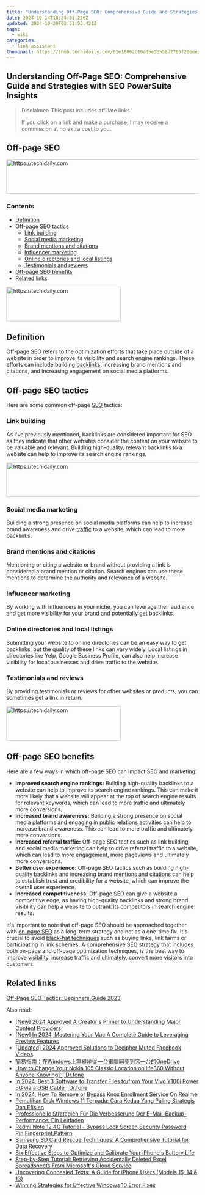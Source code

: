 ```yaml
---
title: "Understanding Off-Page SEO: Comprehensive Guide and Strategies with SEO PowerSuite Insights"
date: 2024-10-14T18:34:31.256Z
updated: 2024-10-20T02:51:53.421Z
tags:
  - wiki
categories:
  - link-assistant
thumbnail: https://thmb.techidaily.com/61e18062b10a05e50558d2765f20eeedf900f4f1438428a2471f9b4a0fdcaefb.jpg
---
```


## Understanding Off-Page SEO: Comprehensive Guide and Strategies with SEO PowerSuite Insights

>  Disclaimer: This post includes affiliate links
>
>  If you click on a link and make a purchase, I may receive a commission at no extra cost to you.
>

## Off-page SEO

<!-- affiliate ads begin -->
<a href="https://appsumo.8odi.net/c/5597632/2151884/7443" target="_top" id="2151884">
  <img src="//a.impactradius-go.com/display-ad/7443-2151884" border="0" alt="https://techidaily.com" width="728" height="90"/>
</a>
<img height="0" width="0" src="https://appsumo.8odi.net/i/5597632/2151884/7443" style="position:absolute;visibility:hidden;" border="0" />
<!-- affiliate ads end -->

### Contents

* [Definition](https://tools.techidaily.com/link-assistant/products/)
* [Off-page SEO tactics](https://tools.techidaily.com/link-assistant/products/)  
   * [Link building](https://tools.techidaily.com/link-assistant/products/)  
   * [Social media marketing](https://tools.techidaily.com/link-assistant/products/)  
   * [Brand mentions and citations](https://tools.techidaily.com/link-assistant/products/)  
   * [Influencer marketing](https://tools.techidaily.com/link-assistant/products/)  
   * [Online directories and local listings](https://tools.techidaily.com/link-assistant/products/)  
   * [Testimonials and reviews](https://tools.techidaily.com/link-assistant/products/)
* [Off-page SEO benefits](https://tools.techidaily.com/link-assistant/products/)
* [Related links](https://tools.techidaily.com/link-assistant/products/)

<!-- affiliate ads begin -->
<a href="https://aligracehair.sjv.io/c/5597632/1918679/19272" target="_top" id="1918679">
  <img src="//a.impactradius-go.com/display-ad/19272-1918679" border="0" alt="https://techidaily.com" width="300" height="90"/>
</a>
<img height="0" width="0" src="https://aligracehair.sjv.io/i/5597632/1918679/19272" style="position:absolute;visibility:hidden;" border="0" />
<!-- affiliate ads end -->

## Definition

Off-page SEO refers to the optimization efforts that take place outside of a website in order to improve its visibility and search engine rankings. These efforts can include building [backlinks](https://tools.techidaily.com/link-assistant/products/), increasing brand mentions and citations, and increasing engagement on social media platforms.

## Off-page SEO tactics

Here are some common off-page [SEO](https://tools.techidaily.com/link-assistant/products/) tactics:

### Link building

As I've previously mentioned, backlinks are considered important for SEO as they indicate that other websites consider the content on your website to be valuable and relevant. Building high-quality, relevant backlinks to a website can help to improve its search engine rankings.

<!-- affiliate ads begin -->
<a href="https://unicoeye.pxf.io/c/5597632/2134227/18498" target="_top" id="2134227">
  <img src="//a.impactradius-go.com/display-ad/18498-2134227" border="0" alt="https://techidaily.com" width="728" height="90"/>
</a>
<img height="0" width="0" src="https://unicoeye.pxf.io/i/5597632/2134227/18498" style="position:absolute;visibility:hidden;" border="0" />
<!-- affiliate ads end -->

### Social media marketing

Building a strong presence on social media platforms can help to increase brand awareness and drive [traffic](https://tools.techidaily.com/link-assistant/products/) to a website, which can lead to more backlinks.

### Brand mentions and citations

Mentioning or citing a website or brand without providing a link is considered a brand mention or citation. Search engines can use these mentions to determine the authority and relevance of a website.

### Influencer marketing

By working with influencers in your niche, you can leverage their audience and get more visibility for your brand and potentially get backlinks.

### Online directories and local listings

Submitting your website to online directories can be an easy way to get backlinks, but the quality of these links can vary widely. Local listings in directories like Yelp, Google Business Profile, can also help increase visibility for local businesses and drive traffic to the website.

### Testimonials and reviews

By providing testimonials or reviews for other websites or products, you can sometimes get a link in return.

<!-- affiliate ads begin -->
<a href="https://aligracehair.sjv.io/c/5597632/1925565/19272" target="_top" id="1925565">
  <img src="//a.impactradius-go.com/display-ad/19272-1925565" border="0" alt="https://techidaily.com" width="300" height="90"/>
</a>
<img height="0" width="0" src="https://aligracehair.sjv.io/i/5597632/1925565/19272" style="position:absolute;visibility:hidden;" border="0" />
<!-- affiliate ads end -->

## Off-page SEO benefits

Here are a few ways in which off-page SEO can impact SEO and marketing:

* **Improved search engine rankings:** Building high-quality backlinks to a website can help to improve its search engine rankings. This can make it more likely that a website will appear at the top of search engine results for relevant keywords, which can lead to more traffic and ultimately more conversions.
* **Increased brand awareness:** Building a strong presence on social media platforms and engaging in public relations activities can help to increase brand awareness. This can lead to more traffic and ultimately more conversions.
* **Increased referral traffic:** Off-page SEO tactics such as link building and social media marketing can help to drive referral traffic to a website, which can lead to more engagement, more pageviews and ultimately more conversions.
* **Better user experience:** Off-page SEO tactics such as building high-quality backlinks and increasing brand mentions and citations can help to establish trust and credibility for a website, which can improve the overall user experience.
* **Increased competitiveness:** Off-page SEO can give a website a competitive edge, as having high-quality backlinks and strong brand visibility can help a website to outrank its competitors in search engine results.

It's important to note that off-page SEO should be approached together with [on-page SEO](https://tools.techidaily.com/link-assistant/products/) as a long-term strategy and not as a one-time fix. It's crucial to avoid [black-hat techniques](https://tools.techidaily.com/link-assistant/products/) such as buying links, link farms or participating in link schemes. A comprehensive SEO strategy that includes both on-page and off-page optimization techniques, is the best way to improve [visibility](https://tools.techidaily.com/link-assistant/products/), increase traffic and ultimately, convert more visitors into customers.

## Related links

[Off-Page SEO Tactics: Beginners Guide 2023](https://tools.techidaily.com/link-assistant/products/)

<ins class="adsbygoogle"
     style="display:block"
     data-ad-format="autorelaxed"
     data-ad-client="ca-pub-7571918770474297"
     data-ad-slot="1223367746"></ins>

<ins class="adsbygoogle"
     style="display:block"
     data-ad-client="ca-pub-7571918770474297"
     data-ad-slot="8358498916"
     data-ad-format="auto"
     data-full-width-responsive="true"></ins>

<span class="atpl-alsoreadstyle">Also read:</span>
<div><ul>
<li><a href="https://facebook-video-footage.techidaily.com/new-2024-approved-a-creators-primer-to-understanding-major-content-providers/"><u>[New] 2024 Approved A Creator's Primer to Understanding Major Content Providers</u></a></li>
<li><a href="https://article-posts.techidaily.com/new-in-2024-mastering-your-mac-a-complete-guide-to-leveraging-preview-features/"><u>[New] In 2024, Mastering Your Mac A Complete Guide to Leveraging Preview Features</u></a></li>
<li><a href="https://facebook-video-recording.techidaily.com/updated-2024-approved-solutions-to-decipher-muted-facebook-videos/"><u>[Updated] 2024 Approved Solutions to Decipher Muted Facebook Videos</u></a></li>
<li><a href="https://win-docs.techidaily.com/1728475136983-windowsonedrive/"><u>簡易指南：在Windows上無縫地從一台電腦同步到另一台的OneDrive</u></a></li>
<li><a href="https://location-social.techidaily.com/how-to-change-your-nokia-105-classic-location-on-life360-without-anyone-knowing-drfone-by-drfone-virtual-android/"><u>How to Change Your Nokia 105 Classic Location on life360 Without Anyone Knowing? | Dr.fone</u></a></li>
<li><a href="https://android-transfer.techidaily.com/in-2024-best-3-software-to-transfer-files-tofrom-your-vivo-y100i-power-5g-via-a-usb-cable-drfone-by-drfone-transfer-from-android-transfer-from-android/"><u>In 2024, Best 3 Software to Transfer Files to/from Your Vivo Y100i Power 5G via a USB Cable | Dr.fone</u></a></li>
<li><a href="https://easy-unlock-android.techidaily.com/in-2024-how-to-remove-or-bypass-knox-enrollment-service-on-realme-by-drfone-android/"><u>In 2024, How To Remove or Bypass Knox Enrollment Service On Realme</u></a></li>
<li><a href="https://win-docs.techidaily.com/pemulihan-disk-windows-11-terpadu-cara-kedua-yang-paling-strategis-dan-efisien/"><u>Pemulihan Disk Windows 11 Terpadu: Cara Kedua Yang Paling Strategis Dan Efisien</u></a></li>
<li><a href="https://win-docs.techidaily.com/professionelle-strategien-fur-die-verbesserung-der-e-mail-backup-performance-ein-leitfaden/"><u>Professionelle Strategien Für Die Verbesserung Der E-Mail-Backup-Performance: Ein Leitfaden</u></a></li>
<li><a href="https://review-topics.techidaily.com/redmi-note-12-4g-tutorial-bypass-lock-screen-security-password-pin-fingerprint-pattern-by-drfone-android-unlock-android-unlock/"><u>Redmi Note 12 4G Tutorial - Bypass Lock Screen,Security Password Pin,Fingerprint,Pattern</u></a></li>
<li><a href="https://win-docs.techidaily.com/samsung-sd-card-rescue-techniques-a-comprehensive-tutorial-for-data-recovery/"><u>Samsung SD Card Rescue Techniques: A Comprehensive Tutorial for Data Recovery</u></a></li>
<li><a href="https://fox-that.techidaily.com/six-effective-steps-to-optimize-and-calibrate-your-iphones-battery-life/"><u>Six Effective Steps to Optimize and Calibrate Your iPhone's Battery Life</u></a></li>
<li><a href="https://win-docs.techidaily.com/step-by-step-tutorial-retrieving-accidentally-deleted-excel-spreadsheets-from-microsofts-cloud-service/"><u>Step-by-Step Tutorial: Retrieving Accidentally Deleted Excel Spreadsheets From Microsoft's Cloud Service</u></a></li>
<li><a href="https://win-docs.techidaily.com/uncovering-concealed-texts-a-guide-for-iphone-users-models-15-14-and-13/"><u>Uncovering Concealed Texts: A Guide for iPhone Users (Models 15, 14 & 13)</u></a></li>
<li><a href="https://win-docs.techidaily.com/winning-strategies-for-effective-windows-10-error-fixes/"><u>Winning Strategies for Effective Windows 10 Error Fixes</u></a></li>
</ul></div>

